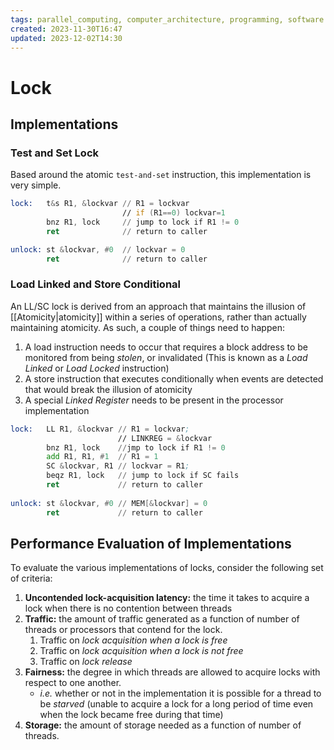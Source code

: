```yaml
---
tags: parallel_computing, computer_architecture, programming, software
created: 2023-11-30T16:47
updated: 2023-12-02T14:30
---
```


# Lock

## Implementations

### Test and Set Lock

Based around the atomic `test-and-set` instruction, this implementation is very simple.

```asm
lock:   t&s R1, &lockvar // R1 = lockvar
                         // if (R1==0) lockvar=1
        bnz R1, lock     // jump to lock if R1 != 0
        ret              // return to caller

unlock: st &lockvar, #0  // lockvar = 0
        ret              // return to caller
```

### Load Linked and Store Conditional

An LL/SC lock is derived from an approach that maintains the illusion of [[Atomicity|atomicity]] within a series of operations, rather than actually maintaining atomicity. As such, a couple of things need to happen:
1.  A load instruction needs to occur that requires a block address to be monitored from being *stolen*, or invalidated (This is known as a *Load Linked* or *Load Locked* instruction)
2. A store instruction that executes conditionally when events are detected that would break the illusion of atomicity
3. A special *Linked Register* needs to be present in the processor implementation

```asm
lock:   LL R1, &lockvar // R1 = lockvar;
                        // LINKREG = &lockvar
        bnz R1, lock    //jmp to lock if R1 != 0
        add R1, R1, #1  // R1 = 1
        SC &lockvar, R1 // lockvar = R1;
        beqz R1, lock   // jump to lock if SC fails
        ret             // return to caller
        
unlock: st &lockvar, #0 // MEM[&lockvar] = 0
        ret             // return to caller
```

## Performance Evaluation of Implementations

To evaluate the various implementations of locks, consider the following set of criteria:

1. **Uncontended lock-acquisition latency:** the time it takes to acquire a lock when there is no contention between threads
2. **Traffic:** the amount of traffic generated as a function of number of threads or processors that contend for the lock.
    1. Traffic on _lock acquisition when a lock is free_
    2. Traffic on _lock acquisition when a lock is not free_
    3. Traffic on _lock release_
3. **Fairness:** the degree in which threads are allowed to acquire locks with respect to one another.
    - _i.e._ whether or not in the implementation it is possible for a thread to be _starved_ (unable to acquire a lock for a long period of time even when the lock became free during that time)
4. **Storage:** the amount of storage needed as a function of number of threads.
